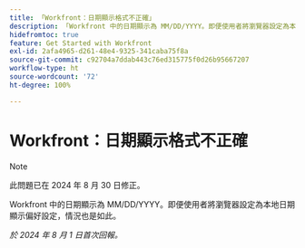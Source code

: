 ```yaml
---
title: 「Workfront：日期顯示格式不正確」
description: 「Workfront 中的日期顯示為 MM/DD/YYYY。即便使用者將瀏覽器設定為本地日期顯示偏好設定，情況也是如此。」
hidefromtoc: true
feature: Get Started with Workfront
exl-id: 2afa4965-d261-48e4-9325-341caba75f8a
source-git-commit: c92704a7ddab443c76ed315775f0d26b95667207
workflow-type: ht
source-wordcount: '72'
ht-degree: 100%

---
```


# Workfront：日期顯示格式不正確

>[!NOTE]
>
>此問題已在 2024 年 8 月 30 日修正。

Workfront 中的日期顯示為 MM/DD/YYYY。即便使用者將瀏覽器設定為本地日期顯示偏好設定，情況也是如此。

_於 2024 年 8 月 1 日首次回報。_
